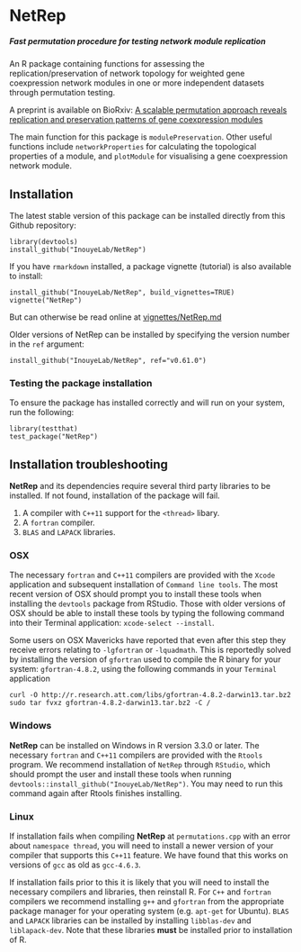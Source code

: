 # NetRep
##### Fast permutation procedure for testing network module replication

An R package containing functions for assessing the replication/preservation of 
network topology for weighted gene coexpression network modules in one or more
independent datasets through permutation testing.

A preprint is available on BioRxiv: [A scalable permutation approach reveals replication and preservation patterns of gene coexpression modules](http://biorxiv.org/content/early/2015/10/21/029553)

The main function for this package is `modulePreservation`. Other
useful functions include `networkProperties` for calculating the
topological properties of a module, and `plotModule` for visualising a
gene coexpression network module.

## Installation

The latest stable version of this package can be installed directly from this
Github repository:

```{r}
library(devtools)
install_github("InouyeLab/NetRep")
```

If you have `rmarkdown` installed, a package vignette (tutorial) is also 
available to install:

```{r}
install_github("InouyeLab/NetRep", build_vignettes=TRUE)
vignette("NetRep")
```
But can otherwise be read online at [vignettes/NetRep.md](vignettes/NetRep.md)

Older versions of NetRep can be installed by specifying the version number in the `ref` argument:

```{r}
install_github("InouyeLab/NetRep", ref="v0.61.0")
```
### Testing the package installation

To ensure the package has installed correctly and will run on your system, run the following:

```{r}
library(testthat)
test_package("NetRep")
```

## Installation troubleshooting

**NetRep** and its dependencies require several third party libraries to be
installed. If not found, installation of the package will fail.

 1. A compiler with `C++11` support for the `<thread>` libary.
 2. A `fortran` compiler.
 3. `BLAS` and `LAPACK` libraries.
 
### OSX

The necessary `fortran` and `C++11` compilers are provided with the `Xcode` 
application and subsequent installation of `Command line tools`. The most
recent version of OSX should prompt you to install these tools when 
installing the `devtools` package from RStudio. Those with older versions of 
OSX should be able to install these tools by typing the following command into 
their Terminal application: `xcode-select --install`.

Some users on OSX Mavericks have reported that even after this step they 
receive errors relating to `-lgfortran` or `-lquadmath`. This is reportedly 
solved by installing the version of `gfortran` used to compile the R binary for
your system: `gfortran-4.8.2`, using the following commands in your `Terminal` 
application

```{r, engine="bash", eval=FALSE}
curl -O http://r.research.att.com/libs/gfortran-4.8.2-darwin13.tar.bz2
sudo tar fvxz gfortran-4.8.2-darwin13.tar.bz2 -C /
```

### Windows

**NetRep** can be installed on Windows in R version 3.3.0 or later. The 
necessary `fortran` and `C++11` compilers are provided with the `Rtools` 
program. We recommend installation of `NetRep` through `RStudio`, which should
prompt the user and install these tools when running 
`devtools::install_github("InouyeLab/NetRep")`. You may need to run this 
command again after Rtools finishes installing.

### Linux

If installation fails when compiling **NetRep** at `permutations.cpp` with an 
error about `namespace thread`, you will need to install a newer version of 
your compiler that supports this `C++11` feature. We have found that this works
on versions of `gcc` as old as `gcc-4.6.3`.

If installation fails prior to this it is likely that you will need to install
the necessary compilers and libraries, then reinstall R. For `C++` and 
`fortran` compilers we recommend installing `g++` and `gfortran` from the
appropriate package manager for your operating system (e.g. `apt-get` for 
Ubuntu). `BLAS` and `LAPACK` libraries can be installed by installing 
`libblas-dev` and `liblapack-dev`. Note that these libraries **must** be
installed prior to installation of R.